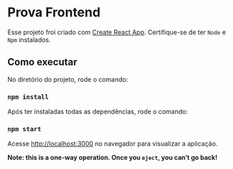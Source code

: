 # Prova Frontend

Esse projeto froi criado com [Create React App](https://github.com/facebook/create-react-app). Certifique-se de ter `Node` e `Npm` instalados.

## Como executar

No diretório do projeto, rode o comando:

### `npm install`

Após ter instaladas todas as dependências, rode o comando:

### `npm start`

Acesse [http://localhost:3000](http://localhost:3000) no navegador para visualizar a aplicação.

**Note: this is a one-way operation. Once you `eject`, you can’t go back!**

